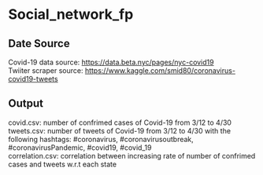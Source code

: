 # Social_network_fp

## Date Source

Covid-19 data source: https://data.beta.nyc/pages/nyc-covid19  
Twiiter scraper source: https://www.kaggle.com/smid80/coronavirus-covid19-tweets

## Output

covid.csv: number of confrimed cases of Covid-19 from 3/12 to 4/30  
tweets.csv: number of tweets of Covid-19 from 3/12 to 4/30 with the following hashtags: #coronavirus, #coronavirusoutbreak, #coronavirusPandemic, #covid19, #covid_19  
correlation.csv: correlation between increasing rate of number of confrimed cases and tweets w.r.t each state
